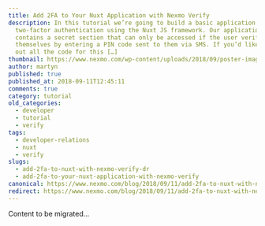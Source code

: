 ```yaml
---
title: Add 2FA to Your Nuxt Application with Nexmo Verify
description: In this tutorial we’re going to build a basic application with
  two-factor authentication using the Nuxt JS framework. Our application
  contains a secret section that can only be accessed if the user verifies
  themselves by entering a PIN code sent to them via SMS. If you’d like to check
  out all the code for this […]
thumbnail: https://www.nexmo.com/wp-content/uploads/2018/09/poster-image-1.png
author: martyn
published: true
published_at: 2018-09-11T12:45:11
comments: true
category: tutorial
old_categories:
  - developer
  - tutorial
  - verify
tags:
  - developer-relations
  - nuxt
  - verify
slugs:
  - add-2fa-to-nuxt-with-nexmo-verify-dr
  - add-2fa-to-your-nuxt-application-with-nexmo-verify
canonical: https://www.nexmo.com/blog/2018/09/11/add-2fa-to-nuxt-with-nexmo-verify-dr
redirect: https://www.nexmo.com/blog/2018/09/11/add-2fa-to-nuxt-with-nexmo-verify-dr
---
```

Content to be migrated...
